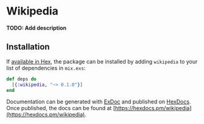 # Wikipedia

**TODO: Add description**

## Installation

If [available in Hex](https://hex.pm/docs/publish), the package can be installed
by adding `wikipedia` to your list of dependencies in `mix.exs`:

```elixir
def deps do
  [{:wikipedia, "~> 0.1.0"}]
end
```

Documentation can be generated with [ExDoc](https://github.com/elixir-lang/ex_doc)
and published on [HexDocs](https://hexdocs.pm). Once published, the docs can
be found at [https://hexdocs.pm/wikipedia](https://hexdocs.pm/wikipedia).

